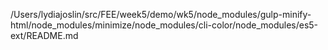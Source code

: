/Users/lydiajoslin/src/FEE/week5/demo/wk5/node_modules/gulp-minify-html/node_modules/minimize/node_modules/cli-color/node_modules/es5-ext/README.md